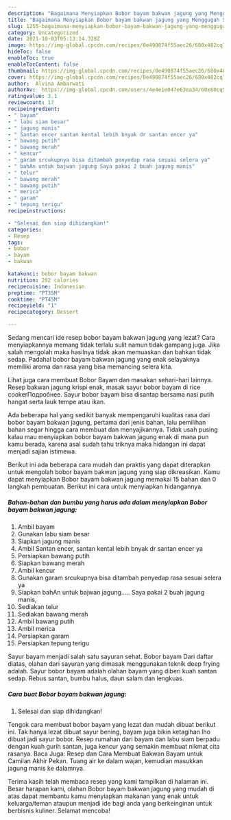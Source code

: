 ```yaml
---
description: "Bagaimana Menyiapkan Bobor bayam bakwan jagung yang Menggugah Selera"
title: "Bagaimana Menyiapkan Bobor bayam bakwan jagung yang Menggugah Selera"
slug: 1255-bagaimana-menyiapkan-bobor-bayam-bakwan-jagung-yang-menggugah-selera
category: Uncategorized
date: 2021-10-03T05:13:14.328Z
image: https://img-global.cpcdn.com/recipes/0e490874f55aec26/680x482cq70/bobor-bayam-bakwan-jagung-foto-resep-utama.jpg
hideToc: false
enableToc: true
enableTocContent: false
thumbnail: https://img-global.cpcdn.com/recipes/0e490874f55aec26/680x482cq70/bobor-bayam-bakwan-jagung-foto-resep-utama.jpg
cover: https://img-global.cpcdn.com/recipes/0e490874f55aec26/680x482cq70/bobor-bayam-bakwan-jagung-foto-resep-utama.jpg
author:  Alvina Ambarwati
authorAv:  https://img-global.cpcdn.com/users/4e4e1e047e63ea34/60x60cq50/avatar.jpg
ratingvalue: 3.1
reviewcount: 17
recipeingredient:
- " bayam"
- " labu siam besar"
- " jagung manis"
- " Santan encer santan kental lebih bnyak dr santan encer ya"
- " bawang putih"
- " bawang merah"
- " kencur"
- " garam srcukupnya bisa ditambah penyedap rasa sesuai selera ya"
- " bahAn untuk bajwan jagung Saya pakai 2 buah jagung manis"
- " telur"
- " bawang merah"
- " bawang putih"
- " merica"
- " garam"
- " tepung terigu"
recipeinstructions:

- "Selesai dan siap dihidangkan!"
categories:
- Resep
tags:
- bobor
- bayam
- bakwan

katakunci: bobor bayam bakwan 
nutrition: 292 calories
recipecuisine: Indonesian
preptime: "PT35M"
cooktime: "PT45M"
recipeyield: "1"
recipecategory: Dessert

---
```



Sedang mencari ide resep bobor bayam bakwan jagung yang lezat? Cara menyiapkannya memang tidak terlalu sulit namun tidak gampang juga. Jika salah mengolah maka hasilnya tidak akan memuaskan dan bahkan tidak sedap. Padahal bobor bayam bakwan jagung yang enak selayaknya memiliki aroma dan rasa yang bisa memancing selera kita.


Lihat juga cara membuat Bobor Bayam dan masakan sehari-hari lainnya. Resep bakwan jagung krispi enak, masak sayur bobor bayam di rice cookerПодробнее. Sayur bobor bayam bisa disantap bersama nasi putih hangat serta lauk tempe atau ikan.

Ada beberapa hal yang sedikit banyak mempengaruhi kualitas rasa dari bobor bayam bakwan jagung, pertama dari jenis bahan, lalu pemilihan bahan segar hingga cara membuat dan menyajikannya. Tidak usah pusing kalau mau menyiapkan bobor bayam bakwan jagung enak di mana pun kamu berada, karena asal sudah tahu triknya maka hidangan ini dapat menjadi sajian istimewa.


Berikut ini ada beberapa cara mudah dan praktis yang dapat diterapkan untuk mengolah bobor bayam bakwan jagung yang siap dikreasikan. Kamu dapat menyiapkan Bobor bayam bakwan jagung memakai 15 bahan dan 0 langkah pembuatan. Berikut ini cara untuk menyiapkan hidangannya.

<!--inarticleads1-->

##### Bahan-bahan dan bumbu yang harus ada dalam menyiapkan Bobor bayam bakwan jagung:

1. Ambil  bayam
1. Gunakan  labu siam besar
1. Siapkan  jagung manis
1. Ambil  Santan encer, santan kental lebih bnyak dr santan encer ya
1. Persiapkan  bawang putih
1. Siapkan  bawang merah
1. Ambil  kencur
1. Gunakan  garam srcukupnya bisa ditambah penyedap rasa sesuai selera ya
1. Siapkan  bahAn untuk bajwan jagung..... Saya pakai 2 buah jagung manis,
1. Sediakan  telur
1. Sediakan  bawang merah
1. Ambil  bawang putih
1. Ambil  merica
1. Persiapkan  garam
1. Persiapkan  tepung terigu


Sayur bayam menjadi salah satu sayuran sehat. Bobor bayam Dari daftar diatas, olahan dari sayuran yang dimasak menggunakan teknik deep frying adalah. Sayur bobor bayam adalah olahan bayam yang diberi kuah santan sedap. Rebus santan, bumbu halus, daun salam dan lengkuas. 

<!--inarticleads2-->

##### Cara buat Bobor bayam bakwan jagung:


1. Selesai dan siap dihidangkan!

Tengok cara membuat bobor bayam yang lezat dan mudah dibuat berikut ini. Tak hanya lezat dibuat sayur bening, bayam juga bikin ketagihan lho dibuat jadi sayur bobor. Resep rumahan dari bayam dan labu siam berpadu dengan kuah gurih santan, juga kencur yang semakin membuat nikmat cita rasanya. Baca Juga: Resep dan Cara Membuat Bakwan Bayam untuk Camilan Akhir Pekan. Tuang air ke dalam wajan, kemudian masukkan jagung manis ke dalamnya. 

Terima kasih telah membaca resep yang kami tampilkan di halaman ini. Besar harapan kami, olahan Bobor bayam bakwan jagung yang mudah di atas dapat membantu kamu menyiapkan makanan yang enak untuk keluarga/teman ataupun menjadi ide bagi anda yang berkeinginan untuk berbisnis kuliner. Selamat mencoba!
